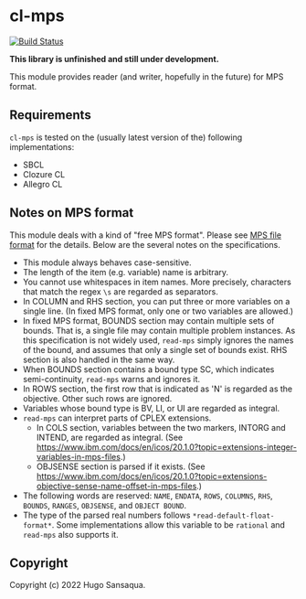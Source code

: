 # cl-mps

[![Build Status](https://github.com/privet-kitty/cl-mps/workflows/CI/badge.svg)](https://github.com/privet-kitty/cl-mps/actions)

**This library is unfinished and still under development.**

This module provides reader (and writer, hopefully in the future) for MPS format.


## Requirements

`cl-mps` is tested on the (usually latest version of the) following implementations:

- SBCL
- Clozure CL
- Allegro CL


## Notes on MPS format

This module deals with a kind of "free MPS format". Please see [MPS file format](http://lpsolve.sourceforge.net/5.0/mps-format.htm) for the details. Below are the several notes on the specifications.


- This module always behaves case-sensitive.
- The length of the item (e.g. variable) name is arbitrary.
- You cannot use whitespaces in item names. More precisely, characters that match the regex `\s` are regarded as separators.
- In COLUMN and RHS section, you can put three or more variables on a single line. (In fixed MPS format, only one or two variables are allowed.)
- In fixed MPS format, BOUNDS section may contain multiple sets of bounds. That is, a single file may contain multiple problem instances. As this specification is not widely used, `read-mps` simply ignores the names of the bound, and assumes that only a single set of bounds exist. RHS section is also handled in the same way.
- When BOUNDS section contains a bound type SC, which indicates semi-continuity, `read-mps` warns and ignores it.
- In ROWS section, the first row that is indicated as 'N' is regarded as the objective. Other such rows are ignored.
- Variables whose bound type is BV, LI, or UI are regarded as integral.
- `read-mps` can interpret parts of CPLEX extensions.
  - In COLS section, variables between the two markers, INTORG and INTEND, are regarded as integral. (See https://www.ibm.com/docs/en/icos/20.1.0?topic=extensions-integer-variables-in-mps-files.)
  - OBJSENSE section is parsed if it exists. (See https://www.ibm.com/docs/en/icos/20.1.0?topic=extensions-objective-sense-name-offset-in-mps-files.)
- The following words are reserved: `NAME`, `ENDATA`, `ROWS`, `COLUMNS`, `RHS`, `BOUNDS`, `RANGES`, `OBJSENSE`, and `OBJECT BOUND`.
- The type of the parsed real numbers follows `*read-default-float-format*`. Some implementations allow this variable to be `rational` and `read-mps` also supports it.


## Copyright

Copyright (c) 2022 Hugo Sansaqua.
